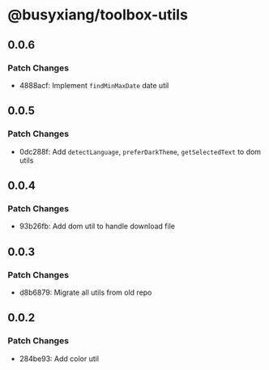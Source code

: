 # @busyxiang/toolbox-utils

## 0.0.6

### Patch Changes

- 4888acf: Implement `findMinMaxDate` date util

## 0.0.5

### Patch Changes

- 0dc288f: Add `detectLanguage`, `preferDarkTheme`, `getSelectedText` to dom utils

## 0.0.4

### Patch Changes

- 93b26fb: Add dom util to handle download file

## 0.0.3

### Patch Changes

- d8b6879: Migrate all utils from old repo

## 0.0.2

### Patch Changes

- 284be93: Add color util
